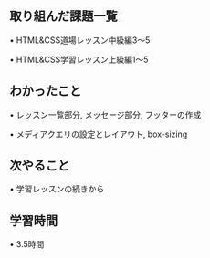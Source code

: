 ## 取り組んだ課題一覧
• HTML&CSS道場レッスン中級編3〜5

• HTML&CSS学習レッスン上級編1〜5

## わかったこと
• レッスン一覧部分, メッセージ部分, フッターの作成

• メディアクエリの設定とレイアウト, box-sizing

## 次やること
• 学習レッスンの続きから

## 学習時間
• 3.5時間    